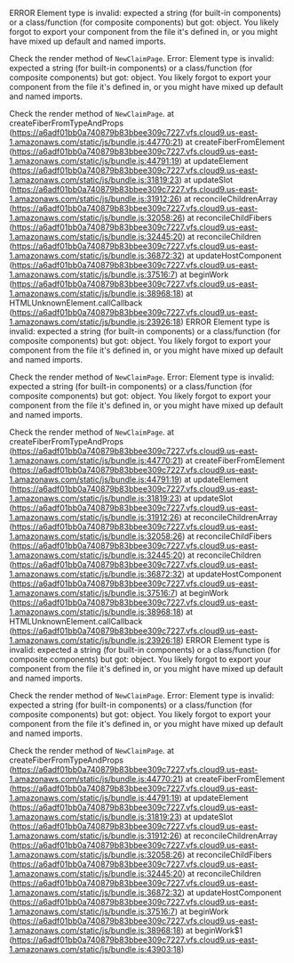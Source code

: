 ERROR
Element type is invalid: expected a string (for built-in components) or a class/function (for composite components) but got: object. You likely forgot to export your component from the file it's defined in, or you might have mixed up default and named imports.

Check the render method of `NewClaimPage`.
Error: Element type is invalid: expected a string (for built-in components) or a class/function (for composite components) but got: object. You likely forgot to export your component from the file it's defined in, or you might have mixed up default and named imports.

Check the render method of `NewClaimPage`.
    at createFiberFromTypeAndProps (https://a6adf01bb0a740879b83bbee309c7227.vfs.cloud9.us-east-1.amazonaws.com/static/js/bundle.js:44770:21)
    at createFiberFromElement (https://a6adf01bb0a740879b83bbee309c7227.vfs.cloud9.us-east-1.amazonaws.com/static/js/bundle.js:44791:19)
    at updateElement (https://a6adf01bb0a740879b83bbee309c7227.vfs.cloud9.us-east-1.amazonaws.com/static/js/bundle.js:31819:23)
    at updateSlot (https://a6adf01bb0a740879b83bbee309c7227.vfs.cloud9.us-east-1.amazonaws.com/static/js/bundle.js:31912:26)
    at reconcileChildrenArray (https://a6adf01bb0a740879b83bbee309c7227.vfs.cloud9.us-east-1.amazonaws.com/static/js/bundle.js:32058:26)
    at reconcileChildFibers (https://a6adf01bb0a740879b83bbee309c7227.vfs.cloud9.us-east-1.amazonaws.com/static/js/bundle.js:32445:20)
    at reconcileChildren (https://a6adf01bb0a740879b83bbee309c7227.vfs.cloud9.us-east-1.amazonaws.com/static/js/bundle.js:36872:32)
    at updateHostComponent (https://a6adf01bb0a740879b83bbee309c7227.vfs.cloud9.us-east-1.amazonaws.com/static/js/bundle.js:37516:7)
    at beginWork (https://a6adf01bb0a740879b83bbee309c7227.vfs.cloud9.us-east-1.amazonaws.com/static/js/bundle.js:38968:18)
    at HTMLUnknownElement.callCallback (https://a6adf01bb0a740879b83bbee309c7227.vfs.cloud9.us-east-1.amazonaws.com/static/js/bundle.js:23926:18)
ERROR
Element type is invalid: expected a string (for built-in components) or a class/function (for composite components) but got: object. You likely forgot to export your component from the file it's defined in, or you might have mixed up default and named imports.

Check the render method of `NewClaimPage`.
Error: Element type is invalid: expected a string (for built-in components) or a class/function (for composite components) but got: object. You likely forgot to export your component from the file it's defined in, or you might have mixed up default and named imports.

Check the render method of `NewClaimPage`.
    at createFiberFromTypeAndProps (https://a6adf01bb0a740879b83bbee309c7227.vfs.cloud9.us-east-1.amazonaws.com/static/js/bundle.js:44770:21)
    at createFiberFromElement (https://a6adf01bb0a740879b83bbee309c7227.vfs.cloud9.us-east-1.amazonaws.com/static/js/bundle.js:44791:19)
    at updateElement (https://a6adf01bb0a740879b83bbee309c7227.vfs.cloud9.us-east-1.amazonaws.com/static/js/bundle.js:31819:23)
    at updateSlot (https://a6adf01bb0a740879b83bbee309c7227.vfs.cloud9.us-east-1.amazonaws.com/static/js/bundle.js:31912:26)
    at reconcileChildrenArray (https://a6adf01bb0a740879b83bbee309c7227.vfs.cloud9.us-east-1.amazonaws.com/static/js/bundle.js:32058:26)
    at reconcileChildFibers (https://a6adf01bb0a740879b83bbee309c7227.vfs.cloud9.us-east-1.amazonaws.com/static/js/bundle.js:32445:20)
    at reconcileChildren (https://a6adf01bb0a740879b83bbee309c7227.vfs.cloud9.us-east-1.amazonaws.com/static/js/bundle.js:36872:32)
    at updateHostComponent (https://a6adf01bb0a740879b83bbee309c7227.vfs.cloud9.us-east-1.amazonaws.com/static/js/bundle.js:37516:7)
    at beginWork (https://a6adf01bb0a740879b83bbee309c7227.vfs.cloud9.us-east-1.amazonaws.com/static/js/bundle.js:38968:18)
    at HTMLUnknownElement.callCallback (https://a6adf01bb0a740879b83bbee309c7227.vfs.cloud9.us-east-1.amazonaws.com/static/js/bundle.js:23926:18)
ERROR
Element type is invalid: expected a string (for built-in components) or a class/function (for composite components) but got: object. You likely forgot to export your component from the file it's defined in, or you might have mixed up default and named imports.

Check the render method of `NewClaimPage`.
Error: Element type is invalid: expected a string (for built-in components) or a class/function (for composite components) but got: object. You likely forgot to export your component from the file it's defined in, or you might have mixed up default and named imports.

Check the render method of `NewClaimPage`.
    at createFiberFromTypeAndProps (https://a6adf01bb0a740879b83bbee309c7227.vfs.cloud9.us-east-1.amazonaws.com/static/js/bundle.js:44770:21)
    at createFiberFromElement (https://a6adf01bb0a740879b83bbee309c7227.vfs.cloud9.us-east-1.amazonaws.com/static/js/bundle.js:44791:19)
    at updateElement (https://a6adf01bb0a740879b83bbee309c7227.vfs.cloud9.us-east-1.amazonaws.com/static/js/bundle.js:31819:23)
    at updateSlot (https://a6adf01bb0a740879b83bbee309c7227.vfs.cloud9.us-east-1.amazonaws.com/static/js/bundle.js:31912:26)
    at reconcileChildrenArray (https://a6adf01bb0a740879b83bbee309c7227.vfs.cloud9.us-east-1.amazonaws.com/static/js/bundle.js:32058:26)
    at reconcileChildFibers (https://a6adf01bb0a740879b83bbee309c7227.vfs.cloud9.us-east-1.amazonaws.com/static/js/bundle.js:32445:20)
    at reconcileChildren (https://a6adf01bb0a740879b83bbee309c7227.vfs.cloud9.us-east-1.amazonaws.com/static/js/bundle.js:36872:32)
    at updateHostComponent (https://a6adf01bb0a740879b83bbee309c7227.vfs.cloud9.us-east-1.amazonaws.com/static/js/bundle.js:37516:7)
    at beginWork (https://a6adf01bb0a740879b83bbee309c7227.vfs.cloud9.us-east-1.amazonaws.com/static/js/bundle.js:38968:18)
    at beginWork$1 (https://a6adf01bb0a740879b83bbee309c7227.vfs.cloud9.us-east-1.amazonaws.com/static/js/bundle.js:43903:18)
